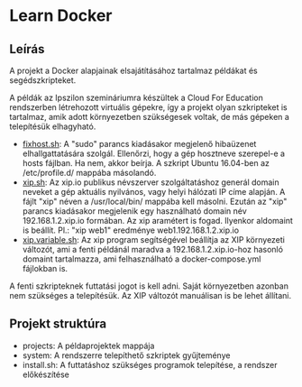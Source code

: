 # Learn Docker

## Leírás

A projekt a Docker alapjainak elsajátításához tartalmaz példákat és segédszkripteket.

A példák az Ipszilon szemináriumra készültek a Cloud For Education rendszerben létrehozott
virtuális gépekre, így a projekt olyan szkripteket is tartalmaz, amik adott
környezetben szükségesek voltak, de más gépeken a telepítésük elhagyható.

* [fixhost.sh](system/etc/profile.d/fixhost.sh): A "sudo" parancs kiadásakor megjelenő
hibaüzenet elhallgattatására szolgál. Ellenőrzi, hogy a gép hosztneve szerepel-e a hosts fájlban.
Ha nem, akkor beírja. A szkript Ubuntu 16.04-ben az /etc/profile.d/ mappába másolandó.
* [xip.sh](system/usr/local/bin/xip.sh): Az xip.io publikus névszerver szolgáltatáshoz
generál domain neveket a gép aktuális nyilvános, vagy helyi hálózati IP címe alapján.
A fájlt "xip" néven a /usr/local/bin/ mappába kell másolni. Ezután az "xip" parancs kiadásakor
megjelenik egy használható domain név 192.168.1.2.xip.io formában. Az xip aramétert is fogad. 
Ilyenkor aldomaint is beállít. Pl.: "xip web1" eredménye web1.192.168.1.2.xip.io
* [xip.variable.sh](system/etc/profile.d/xip.variable.sh): Az xip program segítségével
beállítja az XIP környezeti változót, ami a fenti példánál maradva a 192.168.1.2.xip.io-hoz 
hasonló domaint tartalmazza, ami felhasználható a docker-compose.yml fájlokban is.

A fenti szkripteknek futtatási jogot is kell adni. Saját környezetben azonban nem szükséges
a telepítésük. Az XIP változót manuálisan is be lehet állítani.


## Projekt struktúra

- projects: A példaprojektek mappája
- system: A rendszerre telepíthető szkriptek gyűjteménye
- install.sh: A futtatáshoz szükséges programok telepítése, a rendszer előkészítése